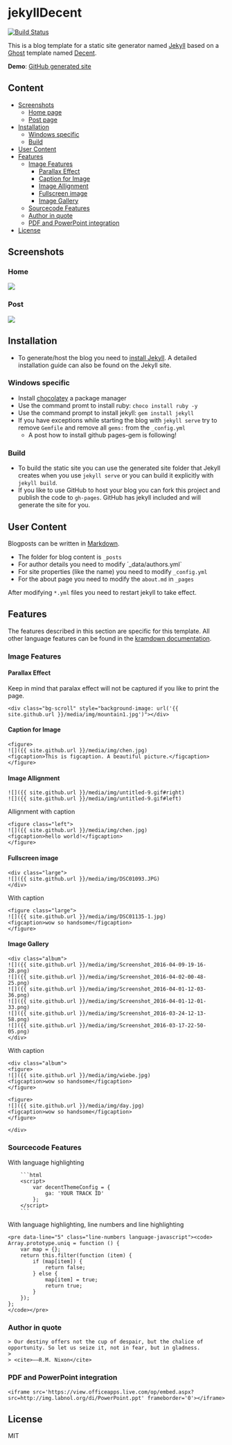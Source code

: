 # jekyllDecent
[![Build Status](https://travis-ci.org/jwillmer/jekyllDecent.svg?branch=gh-pages)](https://travis-ci.org/jwillmer/jekyllDecent)

This is a blog template for a static site generator named [Jekyll](https://jekyllrb.com/docs/home/) based on a [Ghost](https://ghost.org) template named [Decent](https://github.com/serenader2014/decent). 

**Demo**: [GitHub generated site](http://jwillmer.github.io/jekyllDecent)


## Content

- [Screenshots](#screenshots)
    - [Home page](#home)
    - [Post page](#post)
- [Installation](#installation)
    - [Windows specific](#windows-specific)
    - [Build](#build)
- [User Content](#user-content)
- [Features](#features)
    - [Image Features](#image-features)
        - [Parallax Effect](#parallax-effect)
        - [Caption for Image](#caption-for-image)
        - [Image Allignment](#image-allignment)
        - [Fullscreen image](#fullscreen-image)
        - [Image Gallery](#image-gallery)
    - [Sourcecode Features](#sourcecode-features)
    - [Author in quote](#author-in-quote)
    - [PDF and PowerPoint integration](#pdf-and-powerpoint-integration)
- [License](#license)

## Screenshots

### Home
![](./assets/preview/win10_ie_11.0_home.jpg)

### Post
![](./assets/preview/win10_ie_11.0_page.jpg)

## Installation

- To generate/host the blog you need to [install Jekyll](https://jekyllrb.com/docs/installation/). A detailed installation guide can also be found on the Jekyll site. 

### Windows specific

  - Install [chocolatey](https://chocolatey.org/) a package manager 
  - Use the command promt to install ruby: `choco install ruby -y` 
  - Use the command prompt to install jekyll: `gem install jekyll`
  - If you have exceptions while starting the blog with `jekyll serve` try to remove `Gemfile` and remove all `gems:` from the `_config.yml` 
    - A post how to install github pages-gem is following!
  
### Build

- To build the static site you can use the generated site folder that Jekyll creates when you use `jekyll serve` or you can build it explicitly with `jekyll build`.
- If you like to use GitHub to host your blog you can fork this project and publish the code to `gh-pages`. GitHub has jekyll included and will generate the site for you.


## User Content

Blogposts can be written in [Markdown](https://de.wikipedia.org/wiki/Markdown). 

- The folder for blog content is `_posts`
- For author details you need to modify ´_data/authors.yml`
- For site properties (like the name) you need to modify `_config.yml`
- For the about page you need to modify the `about.md` in `_pages`

After modifying `*.yml` files you need to restart jekyll to take effect.


## Features

The features described in this section are specific for this template. All other language features can be found in the [kramdown documentation](http://kramdown.gettalong.org/syntax.html). 

### Image Features


#### Parallax Effect

Keep in mind that paralax effect will not be captured if you like to print the page.

```
<div class="bg-scroll" style="background-image: url('{{ site.github.url }}/media/img/mountain1.jpg')"></div>
```

#### Caption for Image

```
<figure>
![]({{ site.github.url }}/media/img/chen.jpg)
<figcaption>This is figcaption. A beautiful picture.</figcaption>
</figure>
```

#### Image Allignment

```
![]({{ site.github.url }}/media/img/untitled-9.gif#right)
![]({{ site.github.url }}/media/img/untitled-9.gif#left)
```

Allignment with caption

```
<figure class="left">
![]({{ site.github.url }}/media/img/chen.jpg)
<figcaption>hello world!</figcaption>
</figure>
```

#### Fullscreen image

```
<div class="large">
![]({{ site.github.url }}/media/img/DSC01093.JPG)
</div>
```

With caption

```
<figure class="large">
![]({{ site.github.url }}/media/img/DSC01135-1.jpg)
<figcaption>wow so handsome</figcaption>
</figure>
```

#### Image Gallery

```
<div class="album">
![]({{ site.github.url }}/media/img/Screenshot_2016-04-09-19-16-28.png)
![]({{ site.github.url }}/media/img/Screenshot_2016-04-02-00-48-25.png)
![]({{ site.github.url }}/media/img/Screenshot_2016-04-01-12-03-36.png)
![]({{ site.github.url }}/media/img/Screenshot_2016-04-01-12-01-33.png)
![]({{ site.github.url }}/media/img/Screenshot_2016-03-24-12-13-58.png)
![]({{ site.github.url }}/media/img/Screenshot_2016-03-17-22-50-05.png)
</div>
```

With caption

```
<div class="album">
<figure>
![]({{ site.github.url }}/media/img/wiebe.jpg)
<figcaption>wow so handsome</figcaption>
</figure>

<figure>
![]({{ site.github.url }}/media/img/day.jpg)
<figcaption>wow so handsome</figcaption>
</figure>

</div>
```

### Sourcecode Features

With language highlighting

```
    ```html
    <script>
        var decentThemeConfig = {
            ga: 'YOUR TRACK ID'
        };
    </script>
    ```
```

With language highlighting, line numbers and line highlighting

```
<pre data-line="5" class="line-numbers language-javascript"><code>
Array.prototype.uniq = function () {
    var map = {};
    return this.filter(function (item) {
        if (map[item]) {
            return false;
        } else {
            map[item] = true;
            return true;
        }
    });
};
</code></pre>
```

### Author in quote

```
> Our destiny offers not the cup of despair, but the chalice of opportunity. So let us seize it, not in fear, but in gladness.
> 
> <cite>——R.M. Nixon</cite>
```

### PDF and PowerPoint integration

```
<iframe src='https://view.officeapps.live.com/op/embed.aspx?src=http://img.labnol.org/di/PowerPoint.ppt' frameborder='0'></iframe>
```

## License

MIT